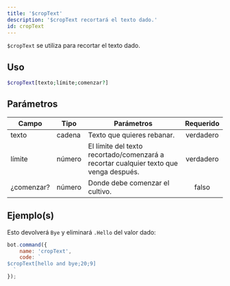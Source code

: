 ```yaml
---
title: '$cropText'
description: '$cropText recortará el texto dado.'
id: cropText
---
```


`$cropText` se utiliza para recortar el texto dado.

## Uso

```php
$cropText[texto;límite;comenzar?]
```

## Parámetros

| Campo      | Tipo   | Parámetros                                                                            | Requerido |
| ---------- | ------ | ------------------------------------------------------------------------------------- |:---------:|
| texto      | cadena | Texto que quieres rebanar.                                                            | verdadero |
| límite     | número | El límite del texto recortado/comenzará a recortar cualquier texto que venga después. | verdadero |
| ¿comenzar? | número | Donde debe comenzar el cultivo.                                                       |   falso   |

## Ejemplo(s)

Esto devolverá `Bye` y eliminará `.Hello` del valor dado:

```javascript
bot.command({
    name: 'cropText',
    code: `
$cropText[hello and bye;20;9]
  `
});
```
